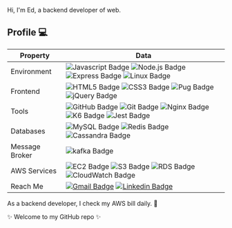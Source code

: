 Hi, I'm Ed, a backend developer of web.
##  Profile 💻
Property                 | Data  
-------------------------|------
Environment              | ![Javascript Badge](https://img.shields.io/badge/-JavaScript-F7DF1E?style=flat&logo=Javascript&logoColor=white) ![Node.js Badge](https://img.shields.io/badge/-Nodejs-brightgreen?style=flat&logo=nodedotjs&logoColor=white) ![Express Badge](https://img.shields.io/badge/-Express-lightgray?style=flat&logo=express&logoColor=white) ![Linux Badge](https://img.shields.io/badge/-Linux-lightgray?style=flat&logo=linux&logoColor=white)
Frontend                 | ![HTML5 Badge](https://img.shields.io/badge/-HTML5-orange?style=flat&logo=html5&logoColor=white) ![CSS3 Badge](https://img.shields.io/badge/-CSS3-blue?style=flat&logo=css3&logoColor=white) ![Pug Badge](https://img.shields.io/badge/-Pug-yellow?style=flat&logo=pug&logoColor=white) ![jQuery Badge](https://img.shields.io/badge/-jQuery-blue?style=flat&logo=jquery&logoColor=white)
Tools                    | ![GitHub Badge](https://img.shields.io/badge/-GitHub-lightgray?style=flat&logo=github&logoColor=white) ![Git Badge](https://img.shields.io/badge/-Git-orange?style=flat&logo=git&logoColor=white) ![Nginx Badge](https://img.shields.io/badge/-Nginx-brightgreen?style=flat&logo=nginx&logoColor=white) ![K6 Badge](https://img.shields.io/badge/-k6-blueviolet?style=flat&logo=k6&logoColor=white) ![Jest Badge](https://img.shields.io/badge/-Jest-red?style=flat&logo=jest&logoColor=white)
Databases                | ![MySQL Badge](https://img.shields.io/badge/-MySQL-blue?style=flat&logo=mysql&logoColor=white) ![Redis Badge](https://img.shields.io/badge/-Redis-red?style=flat&logo=redis&logoColor=white)  ![Cassandra Badge](https://img.shields.io/badge/-Apache%20Cassandra-9cf?style=flat&logo=apachecassandra&logoColor=white) 
Message Broker           | ![kafka Badge](https://img.shields.io/badge/-Apache%20Kafka-lightgray?style=flat&logo=apachekafka&logoColor=white)
AWS Services             | ![EC2 Badge](https://img.shields.io/badge/-EC2-orange?style=flat&logo=amazonec2&logoColor=white) ![S3 Badge](https://img.shields.io/badge/-S3-brightgreen?style=flat&logo=amazons3&logoColor=white) ![RDS Badge](https://img.shields.io/badge/-RDS-blue?style=flat&logo=amazonrds&logoColor=white) ![CloudWatch Badge](https://img.shields.io/badge/-CloudWatch-ff69b4?style=flat&logo=amazoncloudwatch&logoColor=white)
Reach Me                 | [![Gmail Badge](https://img.shields.io/badge/-Da%20Hsing%20Liu-e54448?style=flat&logo=Gmail&logoColor=white)](mailto:liudahsing84@gmail.com) [![Linkedin Badge](https://img.shields.io/badge/-Da%20Hsing%20Liu-blue?style=flat&logo=Linkedin&logoColor=white)](https://www.linkedin.com/in/da-hsing-liu/)

As a backend developer, I check my AWS bill daily. 💸  

✨ Welcome to my GitHub repo ✨  







<!--
**flyingdog1310/flyingdog1310** is a ✨ _special_ ✨ repository because its `README.md` (this file) appears on your GitHub profile.

Here are some ideas to get you started:

- 🔭 I’m currently working on ...
- 🌱 I’m currently learning ...
- 👯 I’m looking to collaborate on ...
- 🤔 I’m looking for help with ...
- 💬 Ask me about ...
- 📫 How to reach me: ...
- 😄 Pronouns: ...
- ⚡ Fun fact: ...
-->
